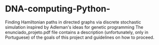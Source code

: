 # DNA-computing-Python-
Finding Hamiltonian paths in directed graphs via discrete stochastic simulation inspired by Adleman's ideas for genetic programming
The enunciado_projeto.pdf file contains a description (unfortunately, only in Portuguese) of the goals of this project and guidelines on how to proceed.
